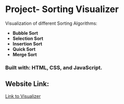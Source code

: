 # Project- Sorting Visualizer
Visualization of different Sorting Algorithms:  
- **Bubble Sort**  
- **Selection Sort**  
- **Insertion Sort**  
- **Quick Sort**  
- **Merge Sort**    
### Built with: HTML, CSS, and JavaScript.  
## Website Link:  
[Link to Visualizer](https://yashhatwargit.github.io/Project-Sorting-Visualizer/)
